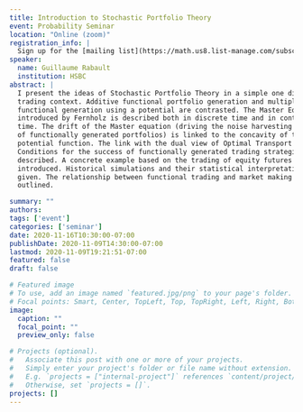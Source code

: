 ```yaml
---
title: Introduction to Stochastic Portfolio Theory
event: Probability Seminar
location: "Online (zoom)"
registration_info: |
  Sign up for the [mailing list](https://math.us8.list-manage.com/subscribe/post?u=c9cc3beec9fa57d7299ac161c&id=845fe9abdc) to receive the connection details
speaker:
  name: Guillaume Rabault
  institution: HSBC
abstract: |
  I present the ideas of Stochastic Portfolio Theory in a simple one dimensional
  trading context. Additive functional portfolio generation and multiplicative
  functional generation using a potential are contrasted. The Master Equation
  introduced by Fernholz is described both in discrete time and in continuous
  time. The drift of the Master equation (driving the noise harvesting property
  of functionally generated portfolios) is linked to the concavity of the
  potential function. The link with the dual view of Optimal Transport is made.
  Conditions for the success of functionally generated trading strategies are
  described. A concrete example based on the trading of equity futures is then
  introduced. Historical simulations and their statistical interpretation are
  given. The relationship between functional trading and market making is
  outlined.

summary: ""
authors: 
tags: ['event']
categories: ['seminar']
date: 2020-11-16T10:30:00-07:00
publishDate: 2020-11-09T14:30:00-07:00
lastmod: 2020-11-09T19:21:51-07:00
featured: false
draft: false

# Featured image
# To use, add an image named `featured.jpg/png` to your page's folder.
# Focal points: Smart, Center, TopLeft, Top, TopRight, Left, Right, BottomLeft, Bottom, BottomRight.
image:
  caption: ""
  focal_point: ""
  preview_only: false

# Projects (optional).
#   Associate this post with one or more of your projects.
#   Simply enter your project's folder or file name without extension.
#   E.g. `projects = ["internal-project"]` references `content/project/deep-learning/index.md`.
#   Otherwise, set `projects = []`.
projects: []
---
```

